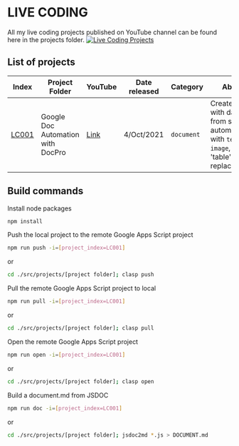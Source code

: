 # LIVE CODING

All my live coding projects published on YouTube channel can be found here in the projects folder.
[![Live Coding Projects](https://user-images.githubusercontent.com/16481229/136651006-e3f14efa-f68c-42fc-bf1b-e39556abfbf3.png)](https://www.youtube.com/watch?v=uwD91dKRw2w&list=PLQhwjnEjYj8ClqO6NG2fFka53xVOzIN_b)

## List of projects

| Index                                                                          | Project Folder                    | YouTube                              | Date released | Category   | About                                                                                         |
| ------------------------------------------------------------------------------ | --------------------------------- | ------------------------------------ | ------------- | ---------- | --------------------------------------------------------------------------------------------- |
| [LC001](https://github.com/ashtonfei/live-coding/tree/main/src/projects/LC001) | Google Doc Automation with DocPro | [Link](https://youtu.be/uwD91dKRw2w) | 4/Oct/2021    | `document` | Create a doc with data from sheet automatically with `text`, `image`, and 'table' replacement |

## Build commands

Install node packages

```bash
npm install
```

Push the local project to the remote Google Apps Script project

```bash
npm run push -i=[project_index=LC001]
```

or

```bash
cd ./src/projects/[project folder]; clasp push
```

Pull the remote Google Apps Script project to local

```bash
npm run pull -i=[project_index=LC001]
```

or

```bash
cd ./src/projects/[project folder]; clasp pull
```

Open the remote Google Apps Script project

```bash
npm run open -i=[project_index=LC001]
```

or

```bash
cd ./src/projects/[project folder]; clasp open
```

Build a document.md from JSDOC

```bash
npm run doc -i=[project_index=LC001]
```

or

```bash
cd ./src/projects/[project folder]; jsdoc2md *.js > DOCUMENT.md
```
